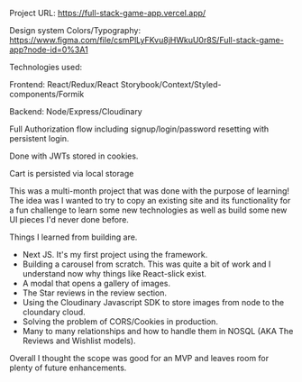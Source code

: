 Project URL: https://full-stack-game-app.vercel.app/

Design system Colors/Typography: https://www.figma.com/file/csmPlLyFKvu8jHWkuU0r8S/Full-stack-game-app?node-id=0%3A1

Technologies used:

Frontend: React/Redux/React Storybook/Context/Styled-components/Formik

Backend: Node/Express/Cloudinary

Full Authorization flow including signup/login/password resetting with persistent login.

Done with JWTs stored in cookies.

Cart is persisted via local storage

This was a multi-month project that was done with the purpose of learning! The idea was I wanted to try to copy an existing site and its functionality for a fun challenge to learn some new technologies as well as build some new UI pieces I'd never done before.

Things I learned from building are.

- Next JS. It's my first project using the framework.
- Building a carousel from scratch. This was quite a bit of work and I understand now why things like React-slick exist.
- A modal that opens a gallery of images.
- The Star reviews in the review section.
- Using the Cloudinary Javascript SDK to store images from node to the cloundary cloud.
- Solving the problem of CORS/Cookies in production.
- Many to many relationships and how to handle them in NOSQL (AKA The Reviews and Wishlist models).

Overall I thought the scope was good for an MVP and leaves room for plenty of future enhancements.
